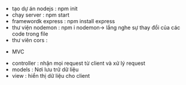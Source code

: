 - tạo dự án nodejs : npm init
- chạy server : npm start
- framewordk express : npm install express
- thư viện nodemon : npm i nodemon-> lắng nghe sự thay đổi của các code trong file
- thư viên cors :

* MVC

- controller : nhận mọi request từ client và xử lý request
- models : Nơi lưu trữ dữ liệu
- view : hiển thị dữ liệu cho client

